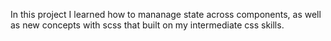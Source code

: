 In this project I learned how to mananage state across components, as well as new concepts with scss that built on my intermediate css skills.

